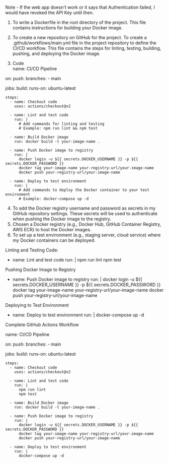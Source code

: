 Note - If the web app doesn't work or it says that Authentication failed, I would have revoked the API Key until then.

1. To write a Dockerfile in the root directory of the project. This file contains instructions for building your Docker image.
2. To create a new repository on GitHub for the project.
To create a .github/workflows/main.yml file in the project repository to define the CI/CD workflow. This file contains the steps for linting, testing, building, pushing, and deploying the Docker image.

3. Code  
name: CI/CD Pipeline

on:
  push:
    branches:
      - main

jobs:
  build:
    runs-on: ubuntu-latest

    steps:
      - name: Checkout code
        uses: actions/checkout@v2

      - name: Lint and test code
        run: |
          # Add commands for linting and testing
          # Example: npm run lint && npm test

      - name: Build Docker image
        run: docker build -t your-image-name .

      - name: Push Docker image to registry
        run: |
          docker login -u ${{ secrets.DOCKER_USERNAME }} -p ${{ secrets.DOCKER_PASSWORD }}
          docker tag your-image-name your-registry-url/your-image-name
          docker push your-registry-url/your-image-name

      - name: Deploy to test environment
        run: |
          # Add commands to deploy the Docker container to your test environment
          # Example: docker-compose up -d

4. To add the Docker registry username and password as secrets in my GitHub repository settings. These secrets will be used to authenticate when pushing the Docker image to the registry.
5. Chosen a Docker registry (e.g., Docker Hub, GitHub Container Registry, AWS ECR) to host the Docker images.
6. To set up a test environment (e.g., staging server, cloud service) where my Docker containers can be deployed.



Linting and Testing Code:
- name: Lint and test code
  run: |
    npm run lint
    npm test


Pushing Docker Image to Registry
- name: Push Docker image to registry
  run: |
    docker login -u ${{ secrets.DOCKER_USERNAME }} -p ${{ secrets.DOCKER_PASSWORD }}
    docker tag your-image-name your-registry-url/your-image-name
    docker push your-registry-url/your-image-name

Deploying to Test Environment
- name: Deploy to test environment
  run: |
    docker-compose up -d


Complete GitHub Actions Workflow

name: CI/CD Pipeline

on:
  push:
    branches:
      - main

jobs:
  build:
    runs-on: ubuntu-latest

    steps:
      - name: Checkout code
        uses: actions/checkout@v2

      - name: Lint and test code
        run: |
          npm run lint
          npm test

      - name: Build Docker image
        run: docker build -t your-image-name .

      - name: Push Docker image to registry
        run: |
          docker login -u ${{ secrets.DOCKER_USERNAME }} -p ${{ secrets.DOCKER_PASSWORD }}
          docker tag your-image-name your-registry-url/your-image-name
          docker push your-registry-url/your-image-name

      - name: Deploy to test environment
        run: |
          docker-compose up -d
